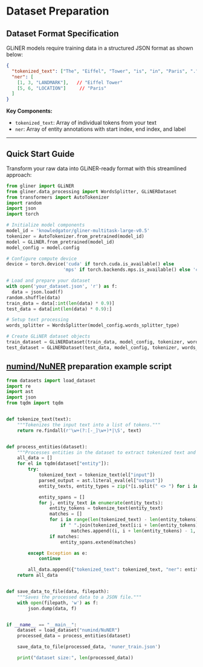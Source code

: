 # Dataset Preparation

## Dataset Format Specification

GLiNER models require training data in a structured JSON format as shown below:

```json
{
  "tokenized_text": ["The", "Eiffel", "Tower", "is", "in", "Paris", "."],
  "ner": [
    [1, 3, "LANDMARK"],   // "Eiffel Tower"
    [5, 6, "LOCATION"]     // "Paris"
  ]
}
```

**Key Components:**
- `tokenized_text`: Array of individual tokens from your text
- `ner`: Array of entity annotations with start index, end index, and label

---

## Quick Start Guide

Transform your raw data into GLiNER-ready format with this streamlined approach:

```python
from gliner import GLiNER
from gliner.data_processing import WordsSplitter, GLiNERDataset
from transformers import AutoTokenizer
import random
import json
import torch

# Initialize model components
model_id = 'knowledgator/gliner-multitask-large-v0.5'
tokenizer = AutoTokenizer.from_pretrained(model_id)
model = GLiNER.from_pretrained(model_id)
model_config = model.config

# Configure compute device
device = torch.device('cuda' if torch.cuda.is_available() else 
                     'mps' if torch.backends.mps.is_available() else 'cpu')

# Load and prepare your dataset
with open('your_dataset.json', 'r') as f:
  data = json.load(f)
random.shuffle(data)
train_data = data[:int(len(data) * 0.9)]
test_data = data[int(len(data) * 0.9):]

# Setup text processing
words_splitter = WordsSplitter(model_config.words_splitter_type)

# Create GLiNER dataset objects
train_dataset = GLiNERDataset(train_data, model_config, tokenizer, words_splitter)
test_dataset = GLiNERDataset(test_data, model_config, tokenizer, words_splitter)
```

## [numind/NuNER](https://huggingface.co/datasets/numind/NuNER) preparation example script
```python
from datasets import load_dataset
import re
import ast
import json
from tqdm import tqdm


def tokenize_text(text):
    """Tokenizes the input text into a list of tokens."""
    return re.findall(r'\w+(?:[-_]\w+)*|\S', text)


def process_entities(dataset):
    """Processes entities in the dataset to extract tokenized text and named entity spans."""
    all_data = []
    for el in tqdm(dataset["entity"]):
        try:
            tokenized_text = tokenize_text(el["input"])
            parsed_output = ast.literal_eval(el["output"])
            entity_texts, entity_types = zip(*[i.split(" <> ") for i in parsed_output])

            entity_spans = []
            for j, entity_text in enumerate(entity_texts):
                entity_tokens = tokenize_text(entity_text)
                matches = []
                for i in range(len(tokenized_text) - len(entity_tokens) + 1):
                    if " ".join(tokenized_text[i:i + len(entity_tokens)]).lower() == " ".join(entity_tokens).lower():
                        matches.append((i, i + len(entity_tokens) - 1, entity_types[j]))
                if matches:
                    entity_spans.extend(matches)

        except Exception as e:
            continue

        all_data.append({"tokenized_text": tokenized_text, "ner": entity_spans})
    return all_data


def save_data_to_file(data, filepath):
    """Saves the processed data to a JSON file."""
    with open(filepath, 'w') as f:
        json.dump(data, f)


if __name__ == "__main__":
    dataset = load_dataset("numind/NuNER")
    processed_data = process_entities(dataset)

    save_data_to_file(processed_data, 'nuner_train.json')

    print("dataset size:", len(processed_data))
```
